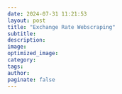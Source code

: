 ```yaml
---
date: 2024-07-31 11:21:53
layout: post
title: "Exchange Rate Webscraping"
subtitle:
description:
image:
optimized_image:
category:
tags:
author:
paginate: false
---
```

